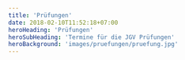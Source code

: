 ```yaml
---
title: 'Prüfungen'
date: 2018-02-10T11:52:18+07:00
heroHeading: 'Prüfungen'
heroSubHeading: 'Termine für die JGV Prüfungen'
heroBackground: 'images/pruefungen/pruefung.jpg'
---
```

